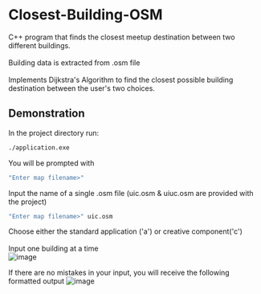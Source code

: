 # Closest-Building-OSM
C++ program that finds the closest meetup destination between two different buildings. \
\
Building data is extracted from .osm file \
\
Implements Dijkstra's Algorithm to find the closest possible building destination between the user's two choices.

## Demonstration
In the project directory run:
```bash
./application.exe
```
You will be prompted with 
```bash
"Enter map filename>"
```
Input the name of a single .osm file (uic.osm & uiuc.osm are provided with the project)
```bash
"Enter map filename>" uic.osm
```

Choose either the standard application ('a') or creative component('c') \
\
Input one building at a time \
![image](https://user-images.githubusercontent.com/88940506/186742242-afb2f819-1fa4-4912-8358-bcced8110627.png)

If there are no mistakes in your input, you will receive the following formatted output
![image](https://user-images.githubusercontent.com/88940506/186742355-6d7616c4-8ceb-4b1b-9d2b-18539a18782f.png)
